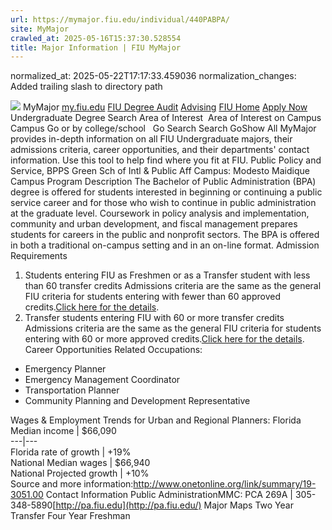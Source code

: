 ```yaml
---
url: https://mymajor.fiu.edu/individual/440PABPA/
site: MyMajor
crawled_at: 2025-05-16T15:37:30.528554
title: Major Information | FIU MyMajor
---
```

normalized_at: 2025-05-22T17:17:33.459036
normalization_changes: Added trailing slash to directory path

![](https://mymajor.fiu.edu/assets/logo-T4VPR2BI.png)
MyMajor
[my.fiu.edu](https://my.fiu.edu/)
[FIU Degree Audit](https://dasa.fiu.edu/all-departments/advising/panther-success-hub/panther-degree-audit/)
[Advising](https://advising.fiu.edu)
[FIU Home](https://www.fiu.edu/)
[Apply Now](https://admissions.fiu.edu/)
Undergraduate Degree Search
Area of Interest
​
Area of Interest
on
Campus
​
Campus
Go
or by college/school
​
​
Go
Search
Search
GoShow All
MyMajor provides in-depth information on all FIU Undergraduate majors, their admissions criteria, career opportunities, and their departments' contact information. Use this tool to help find where you fit at FIU.
Public Policy and Service,
BPPS
Green Sch of Intl & Public Aff
Campus:
Modesto Maidique Campus
Program Description
The Bachelor of Public Administration (BPA) degree is offered for students interested in beginning or continuing a public service career and for those who wish to continue in public administration at the graduate level. Coursework in policy analysis and implementation, community and urban development, and fiscal management prepares students for careers in the public and nonprofit sectors. The BPA is offered in both a traditional on-campus setting and in an on-line format.
Admission Requirements
1. Students entering FIU as Freshmen or as a Transfer student with less than 60 transfer credits
Admissions criteria are the same as the general FIU criteria for students entering with fewer than 60 approved credits.[Click here for the details](http://admissions.fiu.edu/apply/freshman/).
2. Transfer students entering FIU with 60 or more transfer credits
Admissions criteria are the same as the general FIU criteria for students entering with 60 or more approved credits.[Click here for the details](http://admissions.fiu.edu/apply/transfer/).
Career Opportunities
Related Occupations:
  * Emergency Planner
  * Emergency Management Coordinator
  * Transportation Planner
  * Community Planning and Development Representative


Wages & Employment Trends for Urban and Regional Planners:
Florida Median income | $66,090  
---|---  
Florida rate of growth | +19%  
National Median wages | $66,940  
National Projected growth | +10%  
Source and more information:<http://www.onetonline.org/link/summary/19-3051.00>
Contact Information
Public AdministrationMMC: PCA 269A | 305-348-5890[http://pa.fiu.edu](http://pa.fiu.edu/)
Major Maps
Two Year Transfer
Four Year Freshman
